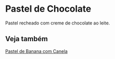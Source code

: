 # Pastel de Chocolate

Pastel recheado com creme de chocolate ao leite.

## Veja também

[Pastel de Banana com Canela](pastel_de_banana_com_canela.md)

